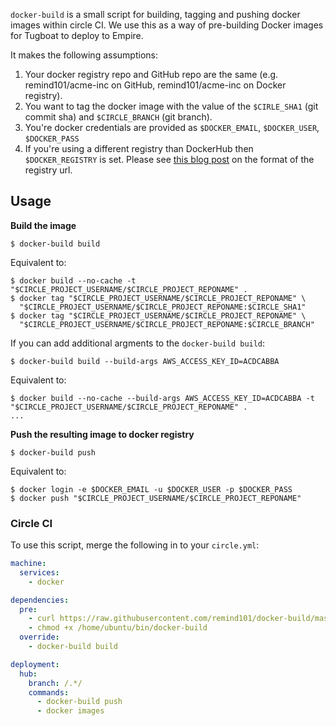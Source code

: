 `docker-build` is a small script for building, tagging and pushing docker images within circle CI. We use this as a way of pre-building Docker images for Tugboat to deploy to Empire.

It makes the following assumptions:

1. Your docker registry repo and GitHub repo are the same (e.g. remind101/acme-inc on GitHub, remind101/acme-inc on Docker registry).
2. You want to tag the docker image with the value of the `$CIRLE_SHA1` (git commit sha) and `$CIRCLE_BRANCH` (git branch).
3. You're docker credentials are provided as `$DOCKER_EMAIL`, `$DOCKER_USER`, `$DOCKER_PASS`
4. If you're using a different registry than DockerHub then `$DOCKER_REGISTRY` is set. Please see [this blog post][private_registry] on the format of the registry url.

## Usage

**Build the image**

```console
$ docker-build build
```

Equivalent to:

```console
$ docker build --no-cache -t "$CIRCLE_PROJECT_USERNAME/$CIRCLE_PROJECT_REPONAME" .
$ docker tag "$CIRCLE_PROJECT_USERNAME/$CIRCLE_PROJECT_REPONAME" \
  "$CIRCLE_PROJECT_USERNAME/$CIRCLE_PROJECT_REPONAME:$CIRCLE_SHA1"
$ docker tag "$CIRCLE_PROJECT_USERNAME/$CIRCLE_PROJECT_REPONAME" \
  "$CIRCLE_PROJECT_USERNAME/$CIRCLE_PROJECT_REPONAME:$CIRCLE_BRANCH"
```

If you can add additional argments to the `docker-build build`:

```console
$ docker-build build --build-args AWS_ACCESS_KEY_ID=ACDCABBA
```

Equivalent to:
```console
$ docker build --no-cache --build-args AWS_ACCESS_KEY_ID=ACDCABBA -t "$CIRCLE_PROJECT_USERNAME/$CIRCLE_PROJECT_REPONAME" .
...
```

**Push the resulting image to docker registry**

```console
$ docker-build push
```

Equivalent to:

```console
$ docker login -e $DOCKER_EMAIL -u $DOCKER_USER -p $DOCKER_PASS
$ docker push "$CIRCLE_PROJECT_USERNAME/$CIRCLE_PROJECT_REPONAME"
```

### Circle CI

To use this script, merge the following in to your `circle.yml`:

```yml
machine:
  services:
    - docker

dependencies:
  pre:
    - curl https://raw.githubusercontent.com/remind101/docker-build/master/docker-build > /home/ubuntu/bin/docker-build
    - chmod +x /home/ubuntu/bin/docker-build
  override:
    - docker-build build

deployment:
  hub:
    branch: /.*/
    commands:
      - docker-build push
      - docker images
```

[private_registry]: https://blog.docker.com/2013/07/how-to-use-your-own-registry/
